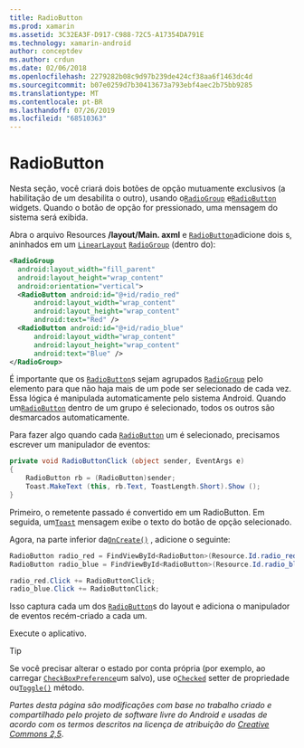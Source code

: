 ```yaml
---
title: RadioButton
ms.prod: xamarin
ms.assetid: 3C32EA3F-D917-C988-72C5-A17354DA791E
ms.technology: xamarin-android
author: conceptdev
ms.author: crdun
ms.date: 02/06/2018
ms.openlocfilehash: 2279282b08c9d97b239de424cf38aa6f1463dc4d
ms.sourcegitcommit: b07e0259d7b30413673a793ebf4aec2b75bb9285
ms.translationtype: MT
ms.contentlocale: pt-BR
ms.lasthandoff: 07/26/2019
ms.locfileid: "68510363"
---
```

# <a name="radiobutton"></a>RadioButton

Nesta seção, você criará dois botões de opção mutuamente exclusivos (a habilitação de um desabilita o outro), usando o[`RadioGroup`](xref:Android.Widget.RadioGroup)
e[`RadioButton`](xref:Android.Widget.RadioButton)
widgets. Quando o botão de opção for pressionado, uma mensagem do sistema será exibida.


Abra o arquivo Resources **/layout/Main. axml** e [`RadioButton`](xref:Android.Widget.RadioButton)adicione dois s, aninhados em um [`LinearLayout`](xref:Android.Widget.LinearLayout) [`RadioGroup`](xref:Android.Widget.RadioGroup) (dentro do):

```xml
<RadioGroup
  android:layout_width="fill_parent"
  android:layout_height="wrap_content"
  android:orientation="vertical">
  <RadioButton android:id="@+id/radio_red"
      android:layout_width="wrap_content"
      android:layout_height="wrap_content"
      android:text="Red" />
  <RadioButton android:id="@+id/radio_blue"
      android:layout_width="wrap_content"
      android:layout_height="wrap_content"
      android:text="Blue" />
</RadioGroup>
```

É importante que os [`RadioButton`](xref:Android.Widget.RadioButton)s sejam agrupados [`RadioGroup`](xref:Android.Widget.RadioGroup) pelo elemento para que não haja mais de um pode ser selecionado de cada vez. Essa lógica é manipulada automaticamente pelo sistema Android. Quando um[`RadioButton`](xref:Android.Widget.RadioButton)
dentro de um grupo é selecionado, todos os outros são desmarcados automaticamente.

Para fazer algo quando cada [`RadioButton`](xref:Android.Widget.RadioButton) um é selecionado, precisamos escrever um manipulador de eventos:

```csharp
private void RadioButtonClick (object sender, EventArgs e)
{
    RadioButton rb = (RadioButton)sender;
    Toast.MakeText (this, rb.Text, ToastLength.Short).Show ();
}
```

Primeiro, o remetente passado é convertido em um RadioButton.
Em seguida, um[`Toast`](xref:Android.Widget.Toast)
mensagem exibe o texto do botão de opção selecionado.

Agora, na parte inferior da[`OnCreate()`](xref:Android.App.Activity.OnCreate*)
, adicione o seguinte:

```csharp
RadioButton radio_red = FindViewById<RadioButton>(Resource.Id.radio_red);
RadioButton radio_blue = FindViewById<RadioButton>(Resource.Id.radio_blue);

radio_red.Click += RadioButtonClick;
radio_blue.Click += RadioButtonClick;
```

Isso captura cada um dos [`RadioButton`](xref:Android.Widget.RadioButton)s do layout e adiciona o manipulador de eventos recém-criado a cada um.

Execute o aplicativo.

> [!TIP]
> Se você precisar alterar o estado por conta própria (por exemplo, ao carregar [`CheckBoxPreference`](xref:Android.Preferences.CheckBoxPreference)um salvo), use o[`Checked`](xref:Android.Widget.CompoundButton.Checked)
> setter de propriedade ou[`Toggle()`](xref:Android.Widget.CompoundButton.Toggle)
> método.

*Partes desta página são modificações com base no trabalho criado e compartilhado pelo projeto de software livre do Android e usadas de acordo com os termos descritos na licença de atribuição do*
[*Creative Commons 2,5*](http://creativecommons.org/licenses/by/2.5/). 
